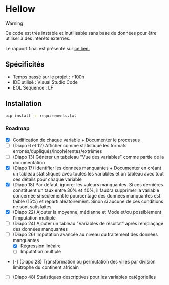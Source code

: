 # Hellow

> [!WARNING]
> Ce code est très instable et inutilisable sans base de données pour être utiliser à des intérêts externes.

Le rapport final est présenté sur [ce lien.](https://walid-projects.notion.site/Projet-ADD-1a529a68f59c805a9e5fcb06292dff3e)

## Spécificités

- Temps passé sur le projet : +100h
- IDE utilisé : Visual Studio Code
- EOL Sequence : LF

## Installation

```bash
pip install -r requirements.txt
```

### Roadmap

- [x] Codification de chaque variable + Documenter le processus
- [ ] (Diapo 6 et 12) Afficher comme statistique les formats erronés/dupliqués/incohérentes/extrêmes
- [ ] (Diapo 13) Générer un tabeleau "Vue des variables" comme partie de la documentation
- [x] (Diapo 17) Identifier les données manquantes + Documenter en créant un tableau statistiques avec toutes les variables et un tableau avec tout ces détails pour chaque variable
- [x] (Diapo 18) Par défaut, ignorer les valeurs manquantes. Si ces dernières constituent un taux entre 30% et 40%, il faudra supprimer la variable concernée si seulement le pourcentage des données manquantes est faible (15%) et réparti aléatoirement. Sinon si aucune de ces conditions ne sont satisfaites
- [x] (Diapo 22) Ajouter la moyenne, médianne et Mode et/ou possiblement l'imputation multiple
- [ ] (Diapo 24) Ajouter un tableau "Variables de résultat" après remplaçage des données manquantes
- [ ] (Diapo 26) Imputation avancée au niveau du traitement des données manquantes
  - [x] Régression linéaire
  - [ ] Imputation multiple
- [-] (Diapo 28) Transformation ou permutation des villes par division limitrophe du continent africain
- [ ] (Diapo 48) Statistiques descriptives pour les variables catégorielles
